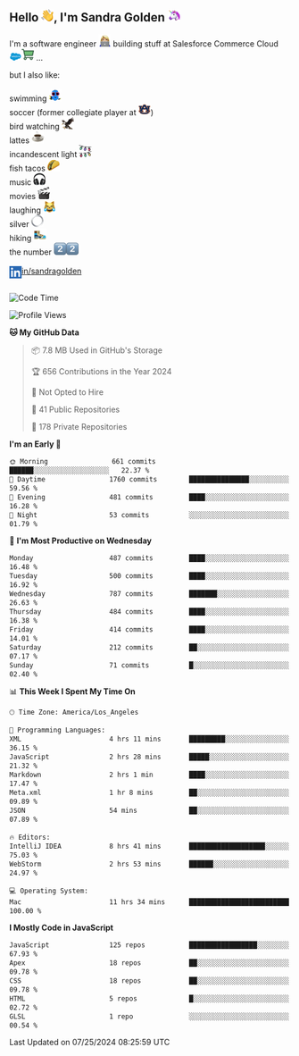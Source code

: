 ## Hello <img src="./static/emoji/wave.png" width="22" />, I'm Sandra Golden <img src="./static/emoji/unicorn-face.png" width="22" />

I'm a software engineer <img src="./static/emoji/female-technologist.png" width="22" /> building stuff at Salesforce Commerce Cloud <img src="./static/emoji/salesforce.png" width="22" /><img src="./static/emoji/commerce-cloud.png" width="22" />&nbsp;...

but I also like:<br/><br/>
swimming <img alt="swimming" src="./static/emoji/keep-swimming.png" width="22" /><br/>
soccer  (former collegiate player at <img src="./static/emoji/auburn.png" width="22" />)<br/>
bird watching <img src="./static/emoji/eagle.png" width="22" /><br/>
lattes <img src="./static/emoji/coffee.png" width="22" /><br/>
incandescent light <img src="./static/emoji/lights.png" width="22" /><br/>
fish tacos <img src="./static/emoji/taco.png" width="22" /><br/>
music <img src="./static/emoji/headphones.png" width="22" /><br/>
movies <img src="./static/emoji/movie-clapper.png" width="22" /><br/>
laughing <img src="./static/emoji/joy-cat.png" width="22" /><br/>
silver <img src="./static/emoji/silver-hoop.png" width="22" /><br/>
hiking <img src="./static/emoji/hiker.png" width="22" /><br/>
the number <img src="./static/emoji/two.png" width="22" /><img src="./static/emoji/two.png" width="22" />
<br/><br/>
<img align="left" alt="Sandra Golden | LinkedIn" width="22px" src="./static/emoji/linkedin.png" /> <a href="https://www.linkedin.com/in/sandragolden/">in/sandragolden</a>
<br/><br/>
<!--START_SECTION:waka-->
![Code Time](http://img.shields.io/badge/Code%20Time-471%20hrs%202%20mins-blue)

![Profile Views](http://img.shields.io/badge/Profile%20Views-0-blue)

**🐱 My GitHub Data** 

> 📦 7.8 MB Used in GitHub's Storage 
 > 
> 🏆 656 Contributions in the Year 2024
 > 
> 🚫 Not Opted to Hire
 > 
> 📜 41 Public Repositories 
 > 
> 🔑 178 Private Repositories 
 > 
**I'm an Early 🐤** 

```text
🌞 Morning                661 commits         ██████░░░░░░░░░░░░░░░░░░░   22.37 % 
🌆 Daytime                1760 commits        ███████████████░░░░░░░░░░   59.56 % 
🌃 Evening                481 commits         ████░░░░░░░░░░░░░░░░░░░░░   16.28 % 
🌙 Night                  53 commits          ░░░░░░░░░░░░░░░░░░░░░░░░░   01.79 % 
```
📅 **I'm Most Productive on Wednesday** 

```text
Monday                   487 commits         ████░░░░░░░░░░░░░░░░░░░░░   16.48 % 
Tuesday                  500 commits         ████░░░░░░░░░░░░░░░░░░░░░   16.92 % 
Wednesday                787 commits         ███████░░░░░░░░░░░░░░░░░░   26.63 % 
Thursday                 484 commits         ████░░░░░░░░░░░░░░░░░░░░░   16.38 % 
Friday                   414 commits         ████░░░░░░░░░░░░░░░░░░░░░   14.01 % 
Saturday                 212 commits         ██░░░░░░░░░░░░░░░░░░░░░░░   07.17 % 
Sunday                   71 commits          █░░░░░░░░░░░░░░░░░░░░░░░░   02.40 % 
```


📊 **This Week I Spent My Time On** 

```text
🕑︎ Time Zone: America/Los_Angeles

💬 Programming Languages: 
XML                      4 hrs 11 mins       █████████░░░░░░░░░░░░░░░░   36.15 % 
JavaScript               2 hrs 28 mins       █████░░░░░░░░░░░░░░░░░░░░   21.32 % 
Markdown                 2 hrs 1 min         ████░░░░░░░░░░░░░░░░░░░░░   17.47 % 
Meta.xml                 1 hr 8 mins         ██░░░░░░░░░░░░░░░░░░░░░░░   09.89 % 
JSON                     54 mins             ██░░░░░░░░░░░░░░░░░░░░░░░   07.89 % 

🔥 Editors: 
IntelliJ IDEA            8 hrs 41 mins       ███████████████████░░░░░░   75.03 % 
WebStorm                 2 hrs 53 mins       ██████░░░░░░░░░░░░░░░░░░░   24.97 % 

💻 Operating System: 
Mac                      11 hrs 34 mins      █████████████████████████   100.00 % 
```

**I Mostly Code in JavaScript** 

```text
JavaScript               125 repos           █████████████████░░░░░░░░   67.93 % 
Apex                     18 repos            ██░░░░░░░░░░░░░░░░░░░░░░░   09.78 % 
CSS                      18 repos            ██░░░░░░░░░░░░░░░░░░░░░░░   09.78 % 
HTML                     5 repos             █░░░░░░░░░░░░░░░░░░░░░░░░   02.72 % 
GLSL                     1 repo              ░░░░░░░░░░░░░░░░░░░░░░░░░   00.54 % 
```




 Last Updated on 07/25/2024 08:25:59 UTC
<!--END_SECTION:waka-->
